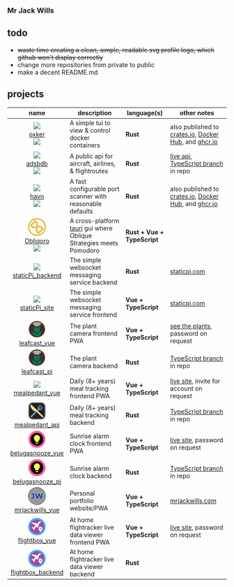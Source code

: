### Mr Jack Wills
## todo

+ ~~waste time creating a clean, simple, readable svg profile logo, which github won't display correctly~~
+ change more repositories from private to public
+ make a decent README.md

## projects

|name|description|language(s)|other notes|
|:---:|---|---|---|
|<a href='https://github.com/mrjackwills/oxker'><img src='https://github.com/mrjackwills/oxker/blob/main/.github/logo.svg' width='40px'> <br> oxker </a><br><img src="https://img.shields.io/github/stars/mrjackwills/oxker"/>|A simple tui to view & control docker containers |<strong>Rust</strong>|also published to <a href='https://www.crates.io/crates/oxker' target='_blank' rel='noopener noreferrer'>crates.io</a>, <a href='https://hub.docker.com/r/mrjackwills/oxker' target='_blank' rel='noopener noreferrer'>Docker Hub</a>, and <a href='https://github.com/mrjackwills/oxker/pkgs/container/oxker' target='_blank' rel='noopener noreferrer'>ghcr.io</a>|
|<a href='https://github.com/mrjackwills/adsbdb'><img src='https://github.com/mrjackwills/adsbdb/blob/main/.github/logo.svg' width='40px'> <br> adsbdb </a><br><img src="https://img.shields.io/github/stars/mrjackwills/adsbdb"/>|A public api for aircraft, airlines, & flightroutes |<strong>Rust</strong>|[live api](https://adsbdb.com), [TypeScript branch](https://github.com/mrjackwills/adsbdb/tree/typescript) in repo|
|<a href='https://github.com/mrjackwills/havn'><img src='https://github.com/mrjackwills/havn/blob/main/.github/logo.svg' width='40px'> <br> havn </a><br><img src="https://img.shields.io/github/stars/mrjackwills/havn"/>|A fast configurable port scanner with reasonable defaults|<strong>Rust</strong>|also published to <a href='https://www.crates.io/crates/havn' target='_blank' rel='noopener noreferrer'>crates.io</a>, <a href='https://hub.docker.com/r/mrjackwills/havn' target='_blank' rel='noopener noreferrer'>Docker Hub</a>, and <a href='https://github.com/mrjackwills/havn/pkgs/container/havn' target='_blank' rel='noopener noreferrer'>ghcr.io</a>|
|<a href='https://github.com/mrjackwills/obliqoro'><img src='https://github.com/mrjackwills/obliqoro/blob/main/.github/logo.svg' width='40px'> <br> Obliqoro </a><br><img src="https://img.shields.io/github/stars/mrjackwills/obliqoro"/>|A cross-platform <a href='https://www.tauri.app/' target='_blank' rel='noopener noreferrer'>tauri</a> gui where Oblique Strategies meets Pomodoro|<strong>Rust + Vue + TypeScript</strong>| |
|<a href='https://github.com/mrjackwills/staticpi_backend'><img src='https://github.com/mrjackwills/staticpi_backend/blob/main/.github/logo.svg' width='40px'> <br> staticPi_backend </a>|The simple websocket messaging service backend|<strong>Rust</strong>| [staticpi.com](https://www.staticpi.com) |
|<a href='https://github.com/mrjackwills/staticpi_vue'><img src='https://github.com/mrjackwills/staticpi_backend/blob/main/.github/logo.svg' width='40px'> <br> staticPi_site </a>|The simple websocket messaging service frontend|<strong>Vue + TypeScript</strong>| [staticpi.com](https://www.staticpi.com) |
|<a href='https://github.com/mrjackwills/leafcast_vue'><img src='https://github.com/mrjackwills/leafcast_vue/blob/main/.github/logo.svg' width='40px'><br> leafcast_vue</a>| The plant camera frontend PWA |<strong>Vue + TypeScript</strong>| [see the plants](https://plants.mrjackwills.com), password on request|
|<a href='https://github.com/mrjackwills/leafcast_pi'><img src='https://github.com/mrjackwills/leafcast_pi/blob/main/.github/logo.svg' width='40px'><br> leafcast_pi</a>| The plant camera backend |<strong>Rust</strong>|[TypeScript branch](https://github.com/mrjackwills/leafcast_pi/tree/typescript) in repo | 
|<a href='https://github.com/mrjackwills/mealpedant_vue'><img src='https://github.com/mrjackwills/mealpedant_vue/blob/main/.github/logo.svg' width='40px'><br> mealpedant_vue</a>| Daily (8+ years) meal tracking frontend PWA |<strong>Vue + TypeScript</strong>| [live site](https://www.mealpedant.com), invite for account on request|
|<a href='https://github.com/mrjackwills/mealpedant_api'><img src='https://github.com/mrjackwills/mealpedant_api/blob/main/.github/logo.svg' width='40px'><br> mealpedant_api</a>| Daily (8+ years) meal tracking backend |<strong>Rust</strong>| [TypeScript branch](https://github.com/mrjackwills/mealpedant_api/tree/typescript) in repo |
|<a href='https://github.com/mrjackwills/belugasnooze_vue'><img src='https://github.com/mrjackwills/belugasnooze_vue/blob/main/.github/logo.svg' width='40px'><br> belugasnooze_vue</a>| Sunrise alarm clock frontend PWA |<strong>Vue + TypeScript</strong>|[live site](https://www.belugasnooze.com), password on request|
|<a href='https://github.com/mrjackwills/belugasnooze_pi'><img src='https://github.com/mrjackwills/belugasnooze_pi/blob/main/.github/logo.svg' width='40px'><br> belugasnooze_pi</a>| Sunrise alarm clock backend |<strong>Rust</strong>| [TypeScript branch](https://github.com/mrjackwills/belugasnooze_pi/tree/typescript) in repo |
|<a href='https://github.com/mrjackwills/mrjackwills_vue'><img src='https://github.com/mrjackwills/mrjackwills_vue/blob/main/.github/logo.png' width='40px'><br> mrjackwills_vue</a>| Personal portfolio website/PWA |<strong>Vue + TypeScript</strong>|  [mrjackwills.com](https://www.mrjackwills.com) |
|<a href='https://github.com/mrjackwills/flightbox_vue'><img src='https://github.com/mrjackwills/flightbox_vue/blob/main/.github/logo.svg' width='40px'><br> flightbox_vue</a>| At home flightracker live data viewer frontend PWA |<strong>Vue + TypeScript</strong>|  [live site](https://flights.mrjackwills.com), password on request |
|<a href='https://github.com/mrjackwills/flightbox_backend'><img src='https://github.com/mrjackwills/flightbox_backend/blob/main/.github/logo.svg' width='40px'><br> flightbox_backend</a>| At home flightracker live data viewer backend |<strong>Rust</strong>|


<a rel="me" href="https://hachyderm.io/@mrjackwills" target="_blank"></a>
